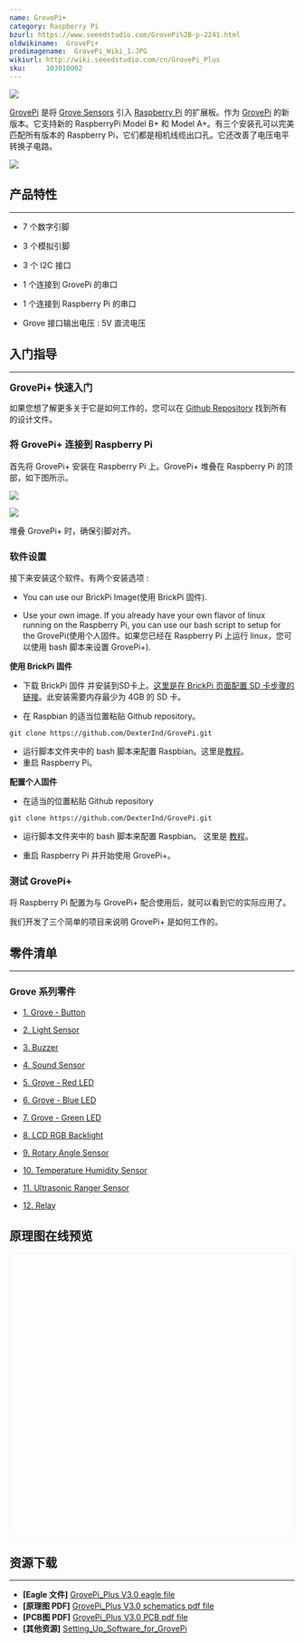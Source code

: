 ```yaml
---
name: GrovePi+
category: Raspberry Pi
bzurl: https://www.seeedstudio.com/GrovePi%2B-p-2241.html
oldwikiname:  GrovePi+
prodimagename:  GrovePi_Wiki_1.JPG
wikiurl: http://wiki.seeedstudio.com/cn/GrovePi_Plus
sku:     103010002
---
```

![](https://github.com/SeeedDocument/GrovePi_Plus/raw/master/img/110060049%2010_02.jpg)

[GrovePi](http://www.dexterindustries.com/GrovePi/) 是将 [Grove Sensors](/GROVE_System "GROVE System") 引入 [Raspberry Pi](https://item.taobao.com/item.htm?spm=a1z10.5-c.w4002-11172345288.20.2a6a4c472NbhKT&id=528322046763) 的扩展板。作为 [GrovePi](https://item.taobao.com/item.htm?spm=a230r.1.14.16.6044a066Efadnl&id=45475491903&ns=1&abbucket=1#detail) 的新版本。它支持新的 RaspberryPi Model B+ 和 Model A+。有三个安装孔可以完美匹配所有版本的 Raspberry Pi，它们都是相机线缆出口孔。它还改善了电压电平转换子电路。

[![](https://github.com/SeeedDocument/wiki_chinese/raw/master/docs/images/click_to_buy.PNG)](https://item.taobao.com/item.htm?spm=a1z10.5-c.w4002-11172345288.20.27eb8853k9ae6w&id=45506190895)

##   产品特性
---
*   7 个数字引脚

*   3 个模拟引脚

*   3 个 I2C 接口

*   1 个连接到 GrovePi 的串口

*   1 个连接到 Raspberry Pi 的串口

*   Grove 接口输出电压 : 5V 直流电压

##   入门指导
---
**<big>GrovePi+ 快速入门</big>**

如果您想了解更多关于它是如何工作的，您可以在 [Github Repository](https://github.com/DexterInd/GrovePi) 找到所有的设计文件。

###   将 GrovePi+ 连接到 Raspberry Pi

首先将 GrovePi+ 安装在 Raspberry Pi 上。GrovePi+ 堆叠在 Raspberry Pi 的顶部，如下图所示。

![](https://github.com/SeeedDocument/GrovePi_Plus/raw/master/img/GrovePiPlus_wiki_3.jpg)

![](https://github.com/SeeedDocument/GrovePi_Plus/raw/master/img/GrovePi_Wiki_1.JPG)


堆叠 GrovePi+ 时，确保引脚对齐。


### 软件设置

接下来安装这个软件。有两个安装选项 :

*   You can use our BrickPi Image(使用 BrickPi 固件).

*   Use your own image.  If you already have your own flavor of linux running on the Raspberry Pi, you can use our bash script to setup for the GrovePi(使用个人固件。如果您已经在 Raspberry Pi 上运行 linux，您可以使用 bash 脚本来设置 GrovePi+).

**使用 BrickPi 固件**

*   下载 BrickPi 固件 并安装到SD卡上。[这里是在 BrickPi 页面配置 SD 卡步骤的链接](http://www.dexterindustries.com/BrickPi/getting-started/pi-prep/)。此安装需要内存最少为 4GB 的 SD 卡。

*   在 Raspbian 的适当位置粘贴 Github repository。

```
git clone https://github.com/DexterInd/GrovePi.git
```

*   运行脚本文件夹中的 bash 脚本来配置 Raspbian。这里是[教程](http://www.dexterindustries.com/GrovePi/get-started-with-the-grovepi/setting-software/)。
*   重启 Raspberry Pi。

**配置个人固件**

*   在适当的位置粘贴 Github repository

```
git clone https://github.com/DexterInd/GrovePi.git
```

*   运行脚本文件夹中的 bash 脚本来配置 Raspbian。 这里是 [教程](http://www.dexterindustries.com/GrovePi/get-started-with-the-grovepi/setting-software/)。

*   重启 Raspberry Pi 并开始使用 GrovePi+。

###   测试 GrovePi+

将 Raspberry Pi 配置为与 GrovePi+ 配合使用后，就可以看到它的实际应用了。

我们开发了三个简单的项目来说明 GrovePi+ 是如何工作的。

##   零件清单
---
###   Grove 系列零件

*   [1. Grove - Button ](http://wiki.seeedstudio.com/cn/Grove-Button/)

*   [2. Light Sensor](http://wiki.seeedstudio.com/cn/Grove-Light_Sensor/)

*   [3. Buzzer](http://wiki.seeedstudio.com/cn/Grove-Buzzer/)

*   [4. Sound Sensor ](http://wiki.seeedstudio.com/cn/Grove-Sound_Sensor/)

*   [5. Grove - Red LED ](http://wiki.seeedstudio.com/cn/Grove-Red_LED/)

*   [6. Grove - Blue LED ](http://wiki.seeedstudio.com/cn/Grove-Red_LED/)

*   [7. Grove - Green LED ](http://wiki.seeedstudio.com/cn/Grove-Red_LED/)

*   [8. LCD RGB Backlight ](http://wiki.seeedstudio.com/cn/Grove-LCD_RGB_Backlight/)

*   [9. Rotary Angle Sensor ](http://wiki.seeedstudio.com/cn/Grove-Rotary_Angle_Sensor/)

*   [10. Temperature Humidity Sensor ](http://wiki.seeedstudio.com/cn/Grove-Temperature_and_Humidity_Sensor/)

*   [11. Ultrasonic Ranger Sensor](http://wiki.seeedstudio.com/cn/Grove-Ultrasonic_Ranger/)

*   [12. Relay](http://wiki.seeedstudio.com/cn/Grove-Relay/)


## 原理图在线预览


<div class="altium-ecad-viewer" data-project-src="https://github.com/SeeedDocument/GrovePi_Plus/raw/master/res/GrovePi%2BEagle%20FIle.zip" style="border-radius: 0px 0px 4px 4px; height: 500px; border-style: solid; border-width: 1px; border-color: rgb(241, 241, 241); overflow: hidden; max-width: 1280px; max-height: 700px; box-sizing: border-box;" />
</div>


## 资源下载
---
-   **[Eagle 文件]** [GrovePi_Plus V3.0 eagle file](https://github.com/SeeedDocument/GrovePi_Plus/raw/master/res/GrovePi%2BEagle%20FIle.zip)
-   **[原理图 PDF]** [GrovePi_Plus V3.0 schematics pdf file](https://github.com/SeeedDocument/GrovePi_Plus/raw/master/res/GrovePi%2B%20v3.0%20Sch.pdf)
-   **[PCB图 PDF]** [GrovePi_Plus V3.0 PCB pdf file](https://github.com/SeeedDocument/GrovePi_Plus/raw/master/res/GrovePi%2B%20v3.0%20PCB.pdf)
-   **[其他资源]** [Setting_Up_Software_for_GrovePi](https://github.com/SeeedDocument/GrovePi_Plus/raw/master/res/Setting_Up_Software_for_GrovePi.pdf)
